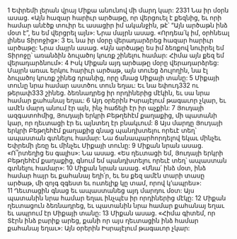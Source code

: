 1 Եփրեմի լերան վրայ Միքա անունով մի մարդ կար: 2331 Նա իր մօրն ասաց. «Այն հազար հարիւր արծաթը, որ վերցուել է քեզնից, եւ որի համար անէծք տուիր եւ ասացիր իմ ականջին, թէ՝ “Այն արծաթն ինձ մօտ է”, ես եմ վերցրել այն»: Նրա մայրն ասաց. «Որդեա՛կ իմ, օրհնեալ լինես Տիրոջից»: 3 Եւ նա իր մօրը վերադարձրեց հազար հարիւր արծաթը: Նրա մայրն ասաց. «Այն արծաթը ես իմ ձեռքով նուիրել եմ Տիրոջը՝ առանձին ձուլածոյ կուռք շինելու համար: Հիմա այն քեզ եմ վերադարձնում»: 4 Իսկ Միքան այդ արծաթը մօրը վերադարձրեց: Մայրն առաւ երկու հարիւր արծաթ, այն տուեց ձուլողին, նա էլ ձուլածոյ կուռք շինեց դրանից, որը մնաց Միքայի տանը: 5 Միքայի տունը նրա համար աստծու տուն եղաւ: Եւ նա եփուդ332 ու թերափ333 շինեց. ձեռնադրեց իր որդիներից մէկին, եւ սա նրա համար քահանայ եղաւ: 6 Այդ օրերին Իսրայէլում թագաւոր չկար, եւ ամէն մարդ անում էր այն, ինչ հաճելի էր իր աչքին:
7 Յուդայի ազգատոհմից, Յուդայի երկրի Բեթղեհէմ քաղաքից, մի պատանի կար, որ ղեւտացի էր եւ այնտեղ էր բնակւում: 8 Այս մարդը Յուդայի երկրի Բեթղեհէմ քաղաքից գնաց պանդխտելու որեւէ տեղ՝ ապաստան գտնելու համար: Նա ճանապարհորդելով եկաւ մինչեւ Եփրեմի լեռը եւ մինչեւ Միքայի տունը: 9 Միքան նրան ասաց. «Ո՞րտեղից ես գալիս»: Նա ասաց. «Ես ղեւտացի եմ, Յուդայի երկրի Բեթղեհէմ քաղաքից, գնում եմ պանդխտելու որեւէ տեղ՝ ապաստան գտնելու համար»: 10 Միքան նրան ասաց. «Մնա՛ ինձ մօտ, ինձ համար հայր եւ քահանայ եղի՛ր, եւ ես քեզ ամէն տարի տասը արծաթ, մի զոյգ զգեստ եւ ուտելիք կը տամ, որով կ’ապրես»: 11 Ղեւտացին գնաց եւ ապաստանեց այդ մարդու մօտ: Այս պատանին նրա համար եղաւ ինչպէս իր որդիներից մէկը: 12 Միքան ղեւտացուն ձեռնադրեց, եւ պատանին նրա համար քահանայ եղաւ եւ ապրում էր Միքայի տանը: 13 Միքան ասաց. «Հիմա գիտեմ, որ Տէրն ինձ բարիք արեց, քանի որ այս ղեւտացին ինձ համար քահանայ եղաւ»: Այն օրերին Իսրայէլում թագաւոր չկար:
